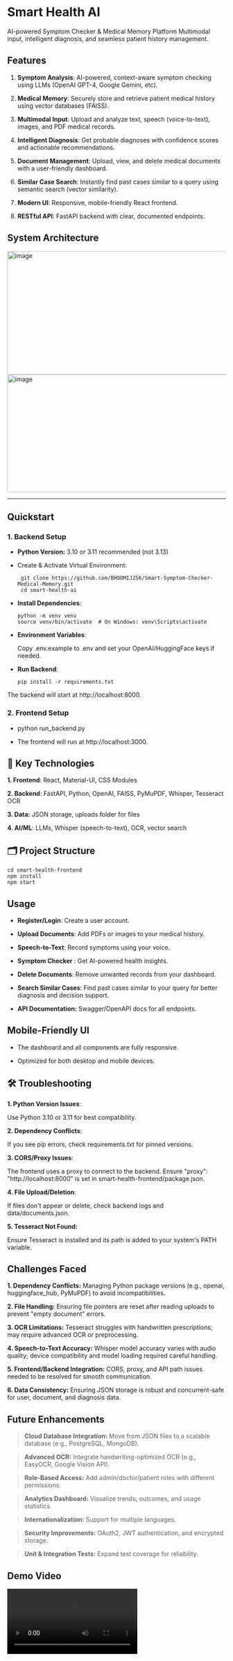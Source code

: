 # Smart Health AI


AI-powered Symptom Checker & Medical Memory Platform
Multimodal input, intelligent diagnosis, and seamless patient history management.


## Features

1. **Symptom Analysis**: AI-powered, context-aware symptom checking using LLMs (OpenAI GPT-4, Google Gemini, etc).

2. **Medical Memory**: Securely store and retrieve patient medical history using vector databases (FAISS).

3. **Multimodal Input**: Upload and analyze text, speech (voice-to-text), images, and PDF medical records.

4. **Intelligent Diagnosis**: Get probable diagnoses with confidence scores and actionable recommendations.

5. **Document Management**: Upload, view, and delete medical documents with a user-friendly dashboard.

6. **Similar Case Search**: Instantly find past cases similar to a query using semantic search (vector similarity).

7. **Modern UI**:  Responsive, mobile-friendly React frontend.

8. **RESTful API**: FastAPI backend with clear, documented endpoints.


## System Architecture

<img width="915" height="284" alt="image" src="https://github.com/user-attachments/assets/2c18dcbc-898e-4385-9a3b-d8e75e4523b4" />

<img width="905" height="271" alt="image" src="https://github.com/user-attachments/assets/ba3699d1-445e-42e5-a60d-21af59e91d6e" />



---

## Quickstart

### 1. Backend Setup

*  **Python Version:** 3.10 or 3.11 recommended (not 3.13)

*  Create & Activate Virtual Environment: 

        git clone https://github.com/BHOOMIJ256/Smart-Symptom-Checker-Medical-Memory.git
        cd smart-health-ai

* **Install Dependencies**:

  
      python -m venv venv
      source venv/bin/activate  # On Windows: venv\Scripts\activate

*  **Environment Variables**:

   Copy .env.example to .env and set your OpenAI/HuggingFace keys if needed.

* **Run Backend**:
  
      pip install -r requirements.txt

The backend will start at http://localhost:8000.

### 2. Frontend Setup

* python run_backend.py

* The frontend will run at http://localhost:3000.

## 🧩 Key Technologies

**1. Frontend**: React, Material-UI, CSS Modules

**2. Backend**: FastAPI, Python, OpenAI, FAISS, PyMuPDF, Whisper, Tesseract OCR

**3. Data:** JSON storage, uploads folder for files

**4. AI/ML**: LLMs, Whisper (speech-to-text), OCR, vector search

## 🗂️ Project Structure

    cd smart-health-frontend
    npm install
    npm start

## Usage

*  **Register/Login**: Create a user account.

*  **Upload Documents**: Add PDFs or images to your medical history.

*  **Speech-to-Text**: Record symptoms using your voice.

*  **Symptom Checker** : Get AI-powered health insights.

*  **Delete Documents**: Remove unwanted records from your dashboard.

*  **Search Similar Cases**: Find past cases similar to your query for better diagnosis and decision support.

*  **API Documentation:** Swagger/OpenAPI docs for all endpoints.

## Mobile-Friendly UI

*  The dashboard and all components are fully responsive.

*  Optimized for both desktop and mobile devices.


## 🛠️ Troubleshooting


**1. Python Version Issues**:

Use Python 3.10 or 3.11 for best compatibility.

**2. Dependency Conflicts**:

If you see pip errors, check requirements.txt for pinned versions.

**3. CORS/Proxy Issues**:

The frontend uses a proxy to connect to the backend. Ensure "proxy": "http://localhost:8000" is set in smart-health-frontend/package.json.

**4. File Upload/Deletion**:

If files don't appear or delete, check backend logs and data/documents.json.

**5. Tesseract Not Found:**

Ensure Tesseract is installed and its path is added to your system's PATH variable.


## Challenges Faced

**1. Dependency Conflicts:**
Managing Python package versions (e.g., openai, huggingface_hub, PyMuPDF) to avoid incompatibilities.

**2. File Handling:**
Ensuring file pointers are reset after reading uploads to prevent "empty document" errors.

**3. OCR Limitations:**
Tesseract struggles with handwritten prescriptions; may require advanced OCR or preprocessing.

**4. Speech-to-Text Accuracy:**
Whisper model accuracy varies with audio quality; device compatibility and model loading required careful handling.

**5. Frontend/Backend Integration:**
CORS, proxy, and API path issues needed to be resolved for smooth communication.

**6. Data Consistency:**
Ensuring JSON storage is robust and concurrent-safe for user, document, and diagnosis data.


## Future Enhancements

> **Cloud Database Integration:**
Move from JSON files to a scalable database (e.g., PostgreSQL, MongoDB).

> **Advanced OCR:**
Integrate handwriting-optimized OCR (e.g., EasyOCR, Google Vision API).

> **Role-Based Access:**
Add admin/doctor/patient roles with different permissions.

> **Analytics Dashboard:**
Visualize trends, outcomes, and usage statistics.

> **Internationalization:**
Support for multiple languages.

> **Security Improvements:**
OAuth2, JWT authentication, and encrypted storage.

> **Unit & Integration Tests:**
Expand test coverage for reliability.


## Demo Video


![Demo Video](https://github.com/BHOOMIJ256/Smart-Symptom-Checker-Medical-Memory/blob/main/Demo_comp.mp4)

